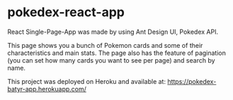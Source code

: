 # pokedex-react-app

React Single-Page-App was made by using Ant Design UI, Pokedex API. 

This page shows you a bunch of Pokemon cards and some of their characteristics and main stats. The page also has the feature of pagination (you can set how many cards you want to see per page) and search by name. 

This project was deployed on Heroku and available at: https://pokedex-batyr-app.herokuapp.com/
